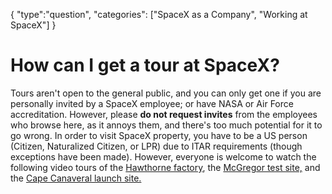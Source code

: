 {
    "type":"question",
    "categories": ["SpaceX as a Company", "Working at SpaceX"]
}

# How can I get a tour at SpaceX?

Tours aren't open to the general public, and you can only get one if you are personally invited by a SpaceX employee; or have NASA or Air Force accreditation. However, please **do not request invites** from the employees who browse here, as it annoys them, and there's too much potential for it to go wrong. In order to visit SpaceX property, you have to be a US person (Citizen, Naturalized Citizen, or LPR) due to ITAR requirements (though exceptions have been made). However, everyone is welcome to watch the following video tours of the [Hawthorne factory](https://www.youtube.com/watch?v=TQ6tZtGrShg), the [McGregor test site,](https://www.youtube.com/watch?v=bdvv8qIl_WI) and the [Cape Canaveral launch site.](https://www.youtube.com/watch?v=_FlhbMraqxA)
